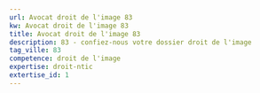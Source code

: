 ```yaml
---
url: Avocat droit de l'image 83
kw: Avocat droit de l'image 83
title: Avocat droit de l'image 83
description: 83 - confiez-nous votre dossier droit de l'image
tag_ville: 83
competence: droit de l'image
expertise: droit-ntic
extertise_id: 1
---
```

